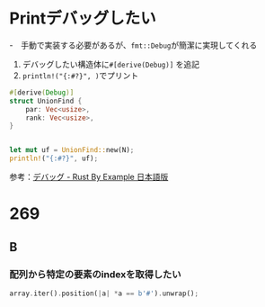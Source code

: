 # Printデバッグしたい
-　手動で実装する必要があるが、`fmt::Debug`が簡潔に実現してくれる

1. デバッグしたい構造体に`#[derive(Debug)]` を追記
2. `println!("{:#?}", )`でプリント

```rust
#[derive(Debug)]
struct UnionFind {
    par: Vec<usize>,
    rank: Vec<usize>,
}


let mut uf = UnionFind::new(N);
println!("{:#?}", uf);
```
参考：[デバッグ - Rust By Example 日本語版](https://doc.rust-jp.rs/rust-by-example-ja/hello/print/print_debug.html)

# 269
## B
### 配列から特定の要素のindexを取得したい

```rust
array.iter().position(|a| *a == b'#').unwrap();
```
